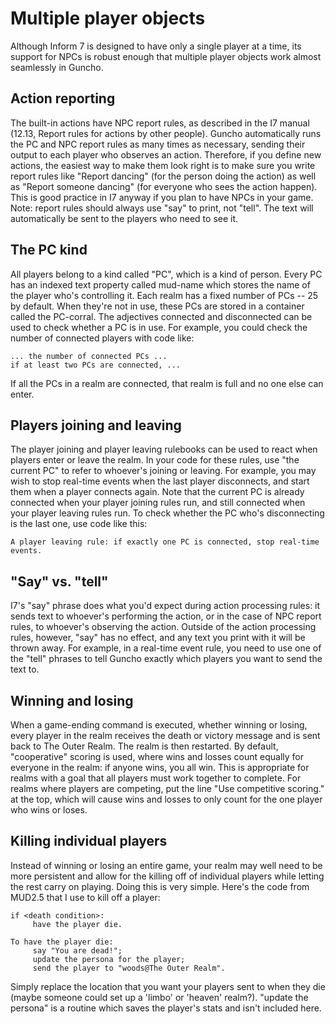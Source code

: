 # Multiple player objects
Although Inform 7 is designed to have only a single player at a time, its support for NPCs is robust enough that multiple player objects work almost seamlessly in Guncho.

## Action reporting

The built-in actions have NPC report rules, as described in the I7 manual (12.13, Report rules for actions by other people). Guncho automatically runs the PC and NPC report rules as many times as necessary, sending their output to each player who observes an action.
Therefore, if you define new actions, the easiest way to make them look right is to make sure you write report rules like "Report dancing" (for the person doing the action) as well as "Report someone dancing" (for everyone who sees the action happen). This is good practice in I7 anyway if you plan to have NPCs in your game.
Note: report rules should always use "say" to print, not "tell". The text will automatically be sent to the players who need to see it.

## The PC kind

All players belong to a kind called "PC", which is a kind of person. Every PC has an indexed text property called mud-name which stores the name of the player who's controlling it.
Each realm has a fixed number of PCs -- 25 by default. When they're not in use, these PCs are stored in a container called the PC-corral. The adjectives connected and disconnected can be used to check whether a PC is in use. For example, you could check the number of connected players with code like:
```
... the number of connected PCs ...
if at least two PCs are connected, ...
```
If all the PCs in a realm are connected, that realm is full and no one else can enter.

## Players joining and leaving

The player joining and player leaving rulebooks can be used to react when players enter or leave the realm. In your code for these rules, use "the current PC" to refer to whoever's joining or leaving.
For example, you may wish to stop real-time events when the last player disconnects, and start them when a player connects again. Note that the current PC is already connected when your player joining rules run, and still connected when your player leaving rules run. To check whether the PC who's disconnecting is the last one, use code like this:
```
A player leaving rule: if exactly one PC is connected, stop real-time events.
```

## "Say" vs. "tell"

I7's "say" phrase does what you'd expect during action processing rules: it sends text to whoever's performing the action, or in the case of NPC report rules, to whoever's observing the action.
Outside of the action processing rules, however, "say" has no effect, and any text you print with it will be thrown away. For example, in a real-time event rule, you need to use one of the "tell" phrases to tell Guncho exactly which players you want to send the text to.

## Winning and losing

When a game-ending command is executed, whether winning or losing, every player in the realm receives the death or victory message and is sent back to The Outer Realm. The realm is then restarted.
By default, "cooperative" scoring is used, where wins and losses count equally for everyone in the realm: if anyone wins, you all win. This is appropriate for realms with a goal that all players must work together to complete. For realms where players are competing, put the line "Use competitive scoring." at the top, which will cause wins and losses to only count for the one player who wins or loses.

## Killing individual players

Instead of winning or losing an entire game, your realm may well need to be more persistent and allow for the killing off of individual players while letting the rest carry on playing.
Doing this is very simple. Here's the code from MUD2.5 that I use to kill off a player:
```
if <death condition>:
     have the player die.

To have the player die:
     say "You are dead!";
     update the persona for the player;
     send the player to "woods@The Outer Realm".
```
Simply replace the location that you want your players sent to when they die (maybe someone could set up a 'limbo' or 'heaven' realm?). "update the persona" is a routine which saves the player's stats and isn't included here.